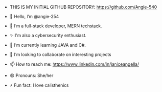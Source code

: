 - THIS IS MY INITIAL GITHUB REPOSITORY: https://github.com/Angie-540

- 👋 Hello, I’m @angie-254
- 👀 I’m a full-stack developer, MERN techstack.
- ✨ I'm also a cybersecurity enthusiast.
- 🌱 I’m currently learning JAVA and C#.
- 💞️ I’m looking to collaborate on interesting projects
- 📫 How to reach me: https://www.linkedin.com/in/janiceangella/
- 😄 Pronouns: She/her
- ⚡ Fun fact: I love calisthenics

<!---
angie-254/angie-254 is a ✨ special ✨ repository because its `README.md` (this file) appears on your GitHub profile.
You can click the Preview link to take a look at your changes.
--->
